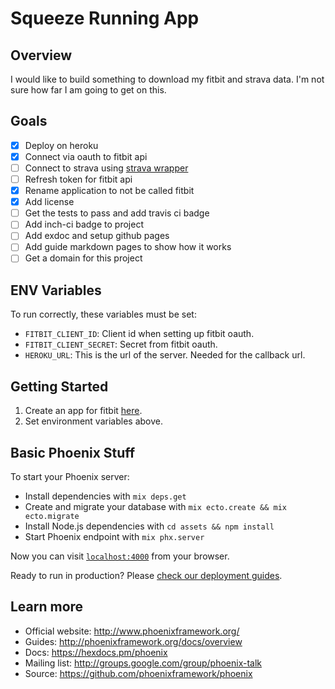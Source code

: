 # Squeeze Running App

## Overview
I would like to build something to download my fitbit and strava data. I'm not sure how far I am going to get on this.

## Goals

- [x] Deploy on heroku
- [x] Connect via oauth to fitbit api
- [ ] Connect to strava using [strava wrapper](https://github.com/slashdotdash/strava)
- [ ] Refresh token for fitbit api
- [x] Rename application to not be called fitbit
- [x] Add license
- [ ] Get the tests to pass and add travis ci badge
- [ ] Add inch-ci badge to project
- [ ] Add exdoc and setup github pages
- [ ] Add guide markdown pages to show how it works
- [ ] Get a domain for this project

## ENV Variables

To run correctly, these variables must be set:

  * `FITBIT_CLIENT_ID`: Client id when setting up fitbit oauth.
  * `FITBIT_CLIENT_SECRET`: Secret from fitbit oauth.
  * `HEROKU_URL`: This is the url of the server. Needed for the callback url.

## Getting Started

  1. Create an app for fitbit [here](https://dev.fitbit.com/apps/new).
  2. Set environment variables above.

## Basic Phoenix Stuff

To start your Phoenix server:

  * Install dependencies with `mix deps.get`
  * Create and migrate your database with `mix ecto.create && mix ecto.migrate`
  * Install Node.js dependencies with `cd assets && npm install`
  * Start Phoenix endpoint with `mix phx.server`

Now you can visit [`localhost:4000`](http://localhost:4000) from your browser.

Ready to run in production? Please [check our deployment guides](http://www.phoenixframework.org/docs/deployment).

## Learn more

  * Official website: http://www.phoenixframework.org/
  * Guides: http://phoenixframework.org/docs/overview
  * Docs: https://hexdocs.pm/phoenix
  * Mailing list: http://groups.google.com/group/phoenix-talk
  * Source: https://github.com/phoenixframework/phoenix
